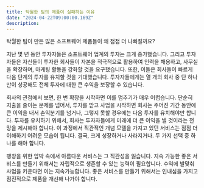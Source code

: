 ```yaml
---
title: 탁월한 팀의 제품이 실패하는 이유
date: "2024-04-22T09:00:00.169Z"
description:
---
```

탁월한 팀이 만든 많은 소프트웨어 제품들이 왜 점점 더 나빠질까요? 

지난 몇 년 동안 투자자들은 소프트웨어 업계의 투자는 크게 증가했습니다. 그리고 투자자들은 자신들이 투자한 회사들이 자본을 적극적으로 활용하여 인력을 채용하고, 사무실을 확장하며, 마케팅 활동을 강화할 것을 요구했습니다. 또한, 이들은 회사들이 빠르게 다음 단계의 투자를 유치할 것을 기대했습니다. 투자자들에게는 열 개의 회사 중 단 하나만이 성공해도 전체 투자에 대한 큰 수익을 보장할 수 있습니다.

회사의 관점에서 보면, 한 번 확장을 시작하면 이를 멈추기가 매우 어렵습니다. 단순히 지출을 줄이는 문제를 넘어서, 투자를 받고 사업을 시작하면 회사는 주어진 기간 동안에 큰 이익을 내서 손익분기를 넘거나, 그렇지 못할 경우에는 다음 투자를 유치해야만 합니다. 투자를 유치하기 위해서, 회사는 투자자들에게 미래에 더 큰 이익을 낼 것이라는 전망을 제시해야 합니다. 이 과정에서 직관적인 개념 모델을 가지고 있던 서비스는 점점 더 이해하기 어려운 모습이 됩니다. 결국, 크게 성장하거나 사라지거나. 두 가지 선택 중 하나를 해야 합니다.

팽창을 위한 압박 속에서 아름다운 서비스는 그 직관성을 잃습니다. 지속 가능한 좋은 서비스를 만들기 위해서는 자립적으로 생존할 수 있는 능력이 필요합니다. 수익에 발맞춰 사업을 키운다면 이는 지속가능합니다. 좋은 서비스를 만들기 위해서는 인내심을 가지고 점진적으로 제품을 개선해 나가야 합니다.